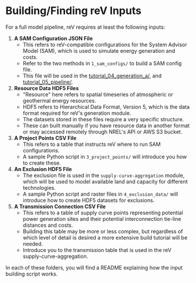 # Building/Finding reV Inputs



For a full model pipeline, reV requires at least the following inputs: 

1) **A SAM Configuration JSON File**
    - This refers to reV-compatible configurations for the System Advisor Model (SAM), which is used to simulate energy generation and costs.
    - Refer to the two methods in `1_sam_configs/` to build a SAM config file.
    - This file will be used in the [tutorial_04_generation_a/](../tutorial_04_generation_a/), and [tutorial_05_pipeline/](../tutorial_05_pipeline/). 
3) **Resource Data HDF5 Files**
    - "Resource" here refers to spatial timeseries of atmospheric or geothermal energy resources.
    - HDF5 refers to Hierarchical Data Format, Version 5, which is the data format required for reV's generation module.
    - The datasets stored in these files require a very specific structure.
    - These can built manually if you have resource data in another format or may accessed remotely through NREL's API or AWS S3 bucket.
5) **A Project Points CSV File**
    - This refers to a table that instructs reV where to run SAM configurations.
    - A sample Python script in `3_project_points/` will introduce you how to create these.
7) **An Exclusion HDF5 File**
    - The exclusion file is used in the `supply-curve-aggregation` module, which will be used to model available land and capacity for different technologies.
    - A sample Python script and raster files in `4_exclusion_data/` will introduce how to create HDF5 datasets for exclusions. 
8) **A Transmission Connection CSV File**
    - This refers to a table of supply curve points representing potential power generation sites and their potential interconnection tie-line distances and costs.
    - Building this table may be more or less complex, but regardless of which level of detail is desired a more extensive build tutorial will be needed.
    - Introduce you to the transmission table that is used in the reV supply-curve-aggregation. 

In each of these folders, you will find a README explaining how the input building script works.
